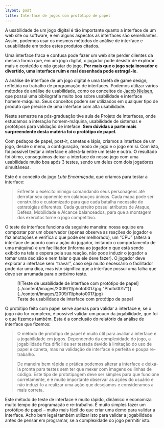 ```yaml
---
layout: post
title: Interface de jogos com protótipo de papel
---
```


A usabilidade de um jogo digital é tão importante quanto a interface de um web site ou software, e em alguns aspectos as interfaces são semelhantes. Assim, podemos usar os mesmos métodos de análise de interface e usuabilidade em todos estes produtos citados.

Uma interface fraca e confusa pode fazer um web site perder clientes da mesma forma que, em um jogo digital, o jogador pode desistir de explorar mais o conteúdo e não gostar do jogo. **Por mais que o jogo seja inovador e divertido, uma interface ruim e mal desenhada pode estragá-lo**.

A análise de interface de um jogo digital é uma tarefa de game design, refletida no trabalho de programação de interfaces. Podemos utilizar vários métodos de análise de usabilidade, como os conceitos de [Jacob Nielsen](http://www.useit.com/ "Jacob Nielsen"), que possui uma bibliografia muito boa sobre usabilidade e interface homem-máquina. Seus conceitos podem ser utilizados em qualquer tipo de produto que precise de uma interface com alta usabilidade.

Neste semestre na pós-graduação tive aula de Projeto de Interfaces, onde estudamos a interação homem-máquina, usabilidade de sistemas e protótipos para validação de inteface. **Sem dúvidas a parte mais surpreendente desta matéria foi o protótipo de papel.**

Com pedaços de papel, post-it, canetas e lápis, criamos a interface de um jogo, desde o menu, a configuração, modo de jogo e o jogo em si. Com isto, foi possível testar a interface e alterá-la entre um teste e outro. O resultado foi ótimo, conseguimos deixar a interface do nosso jogo com uma usabilidade muito boa após 3 testes, sendo um deles com dois jogadores simultâneos.

Este é o conceito do jogo *Luta Encarniçada*, que criamos para testar a interface:

> Enfrente o exército inimigo comandando seus personagens até derrotar seu oponente em calabouços únicos. Cada mapa pode ser construído e customizado para que cada batalha necessite de estratégias diferentes. Cada guerreiro possui atributos de Ataque, Defesa, Mobilidade e Alcance balanceados, para que a montagem dos exércitos torne o jogo competitivo.

O teste de interface funciona da seguinte maneira: nossa equipe era compostar por um observador (apenas observa as reações do jogador e faz anotações e verifica o que pode ser melhorado), um “CPU” (altera a interface de acordo com a ação do jogador, imitando o comportamento de uma máquina) e um facilitador (informa ao jogador o que está sendo exibido na tela e espera pela sua reação, não pode induzir o jogador a tomar uma decisão e nem falar o que ele deve fazer). O jogador deve explorar a interface sem “travar”, caso seja muito necessário o facilitador pode dar uma dica, mas isto significa que a interface possui uma falha que deve ser arrumada para o próximo teste.

<figure class="wp-caption aligncenter" id="attachment_282" style="width: 500px">[![Teste de usabilidade de interface com protótipo de papel](../content/images/2009/11/photo0017.jpg "Photo0017")](../content/images/2009/11/photo0017.jpg)<figcaption class="wp-caption-text">Teste de usabilidade de interface com protótipo de papel</figcaption></figure>O protótipo feito com papel serve apenas para validar a interface e, se o jogo não for complexo, é possível validar um pouco da jogabilidade, que foi o que fizemos também. Esta é a conclusão do relatório da análise de interface que fizemos:

> O método de protótipo de papel é muito útil para avaliar a interface e a jogabilidade em jogos. Dependendo da complexidade do jogo, a jogabilidade fica difícil de ser testada devido à limitação do uso de papel e caneta, mas na validação de interface é perfeita e poupa re-trabalho.
>
> De maneira bem rápida e prática podemos alterar a interface e deixá-la pronta para testes sem ter que mexer com imagens ou linhas de código. Este tipo de prototipagem deve ser simples para que funcione corretamente, e é muito importante observar as ações do usuário e não induzí-lo a realizar uma ação que desejamos e consideramos a mais correta.

Este método de teste de interface é muito rápido, dinâmico e economiza muito tempo de programação e re-trabalho. É muito simples fazer um protótipo de papel – muito mais fácil do que criar uma demo para validar a interface. Acho bem legal também utilizar isto para validar a jogabilidade antes de pensar em programar, se a complexidade do jogo permitir isto.
